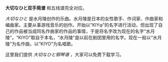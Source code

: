

**大切なひと双手简谱** 和五线谱完全对应。

_大切なひと_
是水月陵创作的乐曲。水月陵是日本的女性歌手、作词家、作曲家和编曲家。主要从事游戏音乐的创作。开始以“KIYφ”的名字进行活动，但出现了自己的作品被当成同名作曲家的作品的事情，于是将名字改为现在的名字“水月陵”。“KIYO”取自于本名，“水月陵”是以前在剧团里用的名字。现在一般以“水月陵”为名作曲，以“KIYO”为名唱歌。

这里我们提供 _大切なひと钢琴谱_ ，大家可以免费下载学习。

